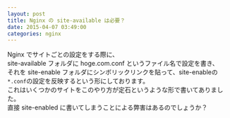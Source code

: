 ```yaml
---
layout: post
title: Nginx の site-available は必要？
date: 2015-04-07 03:49:00
categories: nginx
---
```

<!-- {% raw %} -->
<p>Nginx でサイトごとの設定をする際に、<br>
site-available フォルダに hoge.com.conf というファイル名で設定を書き、<br>
それを site-enable フォルダにシンボリックリンクを貼って、site-enableの<br>
<code>*.conf</code>の設定を反映するという形にしております。<br>
これはいくつかのサイトをこのやり方が定石というような形で書いてありました。<br>
直接 site-enabled に書いてしまうことによる弊害はあるのでしょうか？</p>
<!-- {% endraw %} -->
